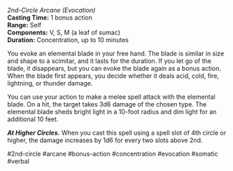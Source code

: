 *2nd-Circle Arcane (Evocation)*  
**Casting Time:** 1 bonus action  
**Range:** Self  
**Components:** V, S, M (a leaf of sumac)  
**Duration:** Concentration, up to 10 minutes

You evoke an elemental blade in your free hand. The blade is similar in size and shape to a scimitar, and it lasts for the duration. If you let go of the blade, it disappears, but you can evoke the blade again as a bonus action. When the blade first appears, you decide whether it deals acid, cold, fire, lightning, or thunder damage.

You can use your action to make a melee spell attack with the elemental blade. On a hit, the target takes 3d6 damage of the chosen type. The elemental blade sheds bright light in a 10-foot radius and dim light for an additional 10 feet.

***At Higher Circles.*** When you cast this spell using a spell slot of 4th circle or higher, the damage increases by 1d6 for every two slots above 2nd.

#2nd-circle #arcane #bonus-action #concentration #evocation #somatic #verbal
